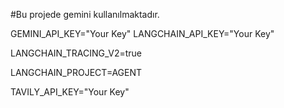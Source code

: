 #Bu projede gemini kullanılmaktadır.

GEMINI_API_KEY="Your Key"
LANGCHAIN_API_KEY="Your Key"

LANGCHAIN_TRACING_V2=true

LANGCHAIN_PROJECT=AGENT

TAVILY_API_KEY="Your Key"
